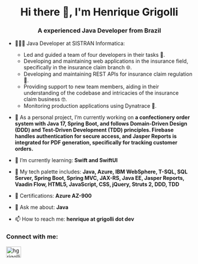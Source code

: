 <h1 align="center">Hi there 👋, I'm Henrique Grigolli</h1>
<h3 align="center">A experienced Java Developer from Brazil</h3>

- 👨🏻‍💻 Java Developer at SISTRAN Informatica:
  - Led and guided a team of four developers in their tasks 🤝.
  - Developing and maintaining web applications in the insurance field, specifically in the insurance claim branch 🌐.
  - Developing and maintaining REST APIs for insurance claim regulation 🚀.
  - Providing support to new team members, aiding in their understanding of the codebase and intricacies of the insurance claim business 🤓.
  - Monitoring production applications using Dynatrace 🔄.

- 🔭 As a personal project, I’m currently working on **a confectionery order system with Java 17, Spring Boot, and follows Domain-Driven Design (DDD) and Test-Driven Development (TDD) principles. Firebase handles authentication for secure access, and Jasper Reports is integrated for PDF generation, specifically for tracking customer orders.**

- 🌱 I’m currently learning: **Swift and SwiftUI**

- 🎨 My tech palette includes: **Java, Azure, IBM WebSphere, T-SQL, SQL Server, Spring Boot, Spring MVC, JAX-RS, Java EE, Jasper Reports, Vaadin Flow, HTML5, JavaScript, CSS, jQuery, Struts 2, DDD, TDD**

- 🌟 Certifications: **Azure AZ-900**

- 💬 Ask me about: **Java**

- 📫 How to reach me: **henrique at grigolli dot dev**

<h3 align="left">Connect with me:</h3>
<p align="left">
<a href="https://linkedin.com/in/hgrigolli" target="blank"><img align="center" src="https://raw.githubusercontent.com/rahuldkjain/github-profile-readme-generator/master/src/images/icons/Social/linked-in-alt.svg" alt="hgrigolli" height="30" width="40" /></a>
</p>
